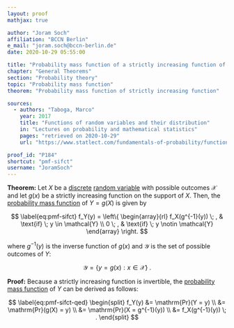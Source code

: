 ```yaml
---
layout: proof
mathjax: true

author: "Joram Soch"
affiliation: "BCCN Berlin"
e_mail: "joram.soch@bccn-berlin.de"
date: 2020-10-29 05:55:00

title: "Probability mass function of a strictly increasing function of a discrete random variable"
chapter: "General Theorems"
section: "Probability theory"
topic: "Probability mass function"
theorem: "Probability mass function of strictly increasing function"

sources:
  - authors: "Taboga, Marco"
    year: 2017
    title: "Functions of random variables and their distribution"
    in: "Lectures on probability and mathematical statistics"
    pages: "retrieved on 2020-10-29"
    url: "https://www.statlect.com/fundamentals-of-probability/functions-of-random-variables-and-their-distribution#hid3"

proof_id: "P184"
shortcut: "pmf-sifct"
username: "JoramSoch"
---
```



**Theorem:** Let $X$ be a [discrete](/D/rvar-disc) [random variable](/D/rvar) with possible outcomes $\mathcal{X}$ and let $g(x)$ be a strictly increasing function on the support of $X$. Then, the [probability mass function](/D/pmf) of $Y = g(X)$ is given by

$$ \label{eq:pmf-sifct}
f_Y(y) = \left\{
\begin{array}{rl}
f_X(g^{-1}(y)) \; , & \text{if} \; y \in \mathcal{Y} \\
0 \; , & \text{if} \; y \notin \mathcal{Y}
\end{array}
\right.
$$

where $g^{-1}(y)$ is the inverse function of $g(x)$ and $\mathcal{Y}$ is the set of possible outcomes of $Y$:

$$ \label{eq:Y-range}
\mathcal{Y} = \left\lbrace y = g(x): x \in \mathcal{X} \right\rbrace \; .
$$


**Proof:** Because a strictly increasing function is invertible, the [probability mass function](/D/pmf) of $Y$ can be derived as follows:

$$ \label{eq:pmf-sifct-qed}
\begin{split}
f_Y(y) &= \mathrm{Pr}(Y = y) \\
&= \mathrm{Pr}(g(X) = y) \\
&= \mathrm{Pr}(X = g^{-1}(y)) \\
&= f_X(g^{-1}(y)) \; .
\end{split}
$$